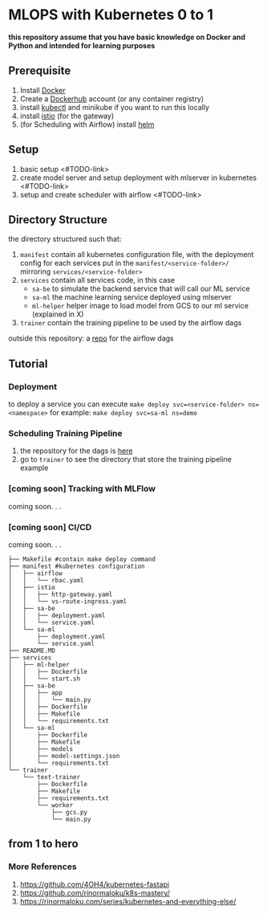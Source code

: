 MLOPS with Kubernetes 0 to 1 
==============================
**this repository assume that you have basic knowledge on Docker and Python and intended for learning purposes**

## Prerequisite
1. Install [Docker](https://docs.docker.com/engine/install/ubuntu/)
2. Create a [Dockerhub](https://hub.docker.com/) account (or any container registry)
3. install [kubectl](https://kubernetes.io/docs/tasks/tools/) and minikube if you want to run this locally
4. install [istio](https://istio.io/latest/docs/setup/getting-started/) (for the gateway)
5. (for Scheduling with Airflow) install [helm](https://helm.sh/docs/intro/install/)

## Setup
1. basic setup <#TODO-link>
2. create model server and setup deployment with mlserver in kubernetes <#TODO-link>
3. setup and create scheduler with airflow <#TODO-link>

## Directory Structure
the directory structured such that:
1. `manifest` contain all kubernetes configuration file, with the deployment config for each services put in the `manifest/<service-folder>/` mirroring `services/<service-folder>`
2. `services` contain all services code, in this case 
    * `sa-be` to simulate the backend service that will call our ML service
    * `sa-ml` the machine learning service deployed using mlserver
    * `ml-helper` helper image to load model from GCS to our ml service (explained in X)
3. `trainer` contain the training pipeline to be used by the airflow dags

outside this repository: a [repo](https://github.com/MuhammadAgf/airflow-dags) for the airflow dags

## Tutorial

### Deployment
to deploy a service you can execute `make deploy svc=<service-folder> ns=<namespace>`
for example:  `make deploy svc=sa-ml ns=demo`

### Scheduling Training Pipeline
1. the repository for the dags is [here](https://github.com/MuhammadAgf/airflow-dags)
2. go to `trainer` to see the directory that store the training pipeline example

### [coming soon] Tracking with MLFlow
coming soon. . .

### [coming soon] CI/CD
coming soon. . .

```
├── Makefile #contain make deploy command
├── manifest #kubernetes configuration
│   ├── airflow
│   │   └── rbac.yaml
│   ├── istio
│   │   ├── http-gateway.yaml
│   │   └── vs-route-ingress.yaml
│   ├── sa-be
│   │   ├── deployment.yaml
│   │   └── service.yaml
│   └── sa-ml
│       ├── deployment.yaml
│       └── service.yaml
├── README.MD
├── services  
│   ├── ml-helper
│   │   ├── Dockerfile
│   │   └── start.sh
│   ├── sa-be
│   │   ├── app
│   │   │   └── main.py
│   │   ├── Dockerfile
│   │   ├── Makefile
│   │   └── requirements.txt
│   └── sa-ml
│       ├── Dockerfile
│       ├── Makefile
│       ├── models
│       ├── model-settings.json
│       └── requirements.txt
└── trainer
    └── text-trainer
        ├── Dockerfile
        ├── Makefile
        ├── requirements.txt
        └── worker
            ├── gcs.py
            └── main.py
```

## from 1 to hero
<list of learning resources to deepen understanding>


### More References

1. https://github.com/4OH4/kubernetes-fastapi
2. https://github.com/rinormaloku/k8s-mastery/
3. https://rinormaloku.com/series/kubernetes-and-everything-else/

